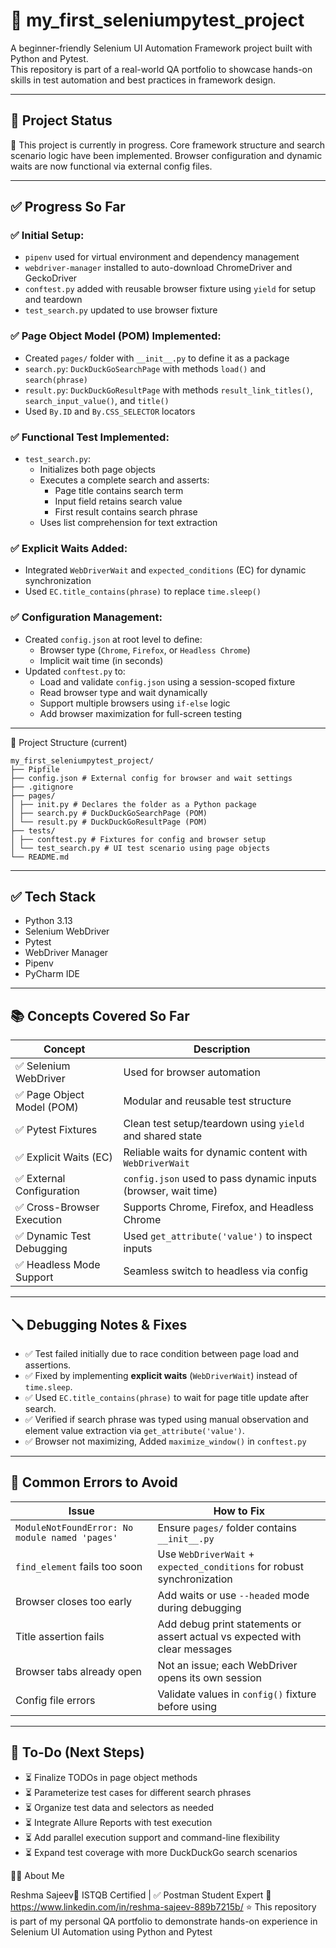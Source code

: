 # 🧪 my_first_seleniumpytest_project

A beginner-friendly Selenium UI Automation Framework project built with Python and Pytest.  
This repository is part of a real-world QA portfolio to showcase hands-on skills in test automation and best practices in framework design.

---

## 🔄 Project Status

🚧 This project is currently in progress. Core framework structure and search scenario logic have been implemented. Browser configuration and dynamic waits are now functional via external config files.

---

## ✅ Progress So Far

### ✅ Initial Setup:
- `pipenv` used for virtual environment and dependency management  
- `webdriver-manager` installed to auto-download ChromeDriver and GeckoDriver  
- `conftest.py` added with reusable browser fixture using `yield` for setup and teardown  
- `test_search.py` updated to use browser fixture

### ✅ Page Object Model (POM) Implemented:
- Created `pages/` folder with `__init__.py` to define it as a package  
- `search.py`: `DuckDuckGoSearchPage` with methods `load()` and `search(phrase)`  
- `result.py`: `DuckDuckGoResultPage` with methods `result_link_titles()`, `search_input_value()`, and `title()`  
- Used `By.ID` and `By.CSS_SELECTOR` locators

### ✅ Functional Test Implemented:
- `test_search.py`:
  - Initializes both page objects
  - Executes a complete search and asserts:
    - Page title contains search term  
    - Input field retains search value  
    - First result contains search phrase  
  - Uses list comprehension for text extraction

### ✅ Explicit Waits Added:
- Integrated `WebDriverWait` and `expected_conditions` (EC) for dynamic synchronization  
- Used `EC.title_contains(phrase)` to replace `time.sleep()`

### ✅ Configuration Management:
- Created `config.json` at root level to define:
  - Browser type (`Chrome`, `Firefox`, or `Headless Chrome`)  
  - Implicit wait time (in seconds)
- Updated `conftest.py` to:
  - Load and validate `config.json` using a session-scoped fixture  
  - Read browser type and wait dynamically  
  - Support multiple browsers using `if-else` logic  
  - Add browser maximization for full-screen testing

---

📂 Project Structure (current)

```
my_first_seleniumpytest_project/
├── Pipfile
├── config.json # External config for browser and wait settings
├── .gitignore
├── pages/
│ ├── init.py # Declares the folder as a Python package
│ ├── search.py # DuckDuckGoSearchPage (POM)
│ └── result.py # DuckDuckGoResultPage (POM)
├── tests/
│ ├── conftest.py # Fixtures for config and browser setup
│ └── test_search.py # UI test scenario using page objects
└── README.md

```
---

## ✅ Tech Stack

- Python 3.13  
- Selenium WebDriver  
- Pytest  
- WebDriver Manager  
- Pipenv  
- PyCharm IDE  

---

## 📚 Concepts Covered So Far

| Concept | Description |
|--------|-------------|
| ✅ Selenium WebDriver | Used for browser automation |
| ✅ Page Object Model (POM) | Modular and reusable test structure |
| ✅ Pytest Fixtures | Clean test setup/teardown using `yield` and shared state |
| ✅ Explicit Waits (EC) | Reliable waits for dynamic content with `WebDriverWait` |
| ✅ External Configuration | `config.json` used to pass dynamic inputs (browser, wait time) |
| ✅ Cross-Browser Execution | Supports Chrome, Firefox, and Headless Chrome |
| ✅ Dynamic Test Debugging | Used `get_attribute('value')` to inspect inputs |
| ✅ Headless Mode Support | Seamless switch to headless via config |

---

## 🪛 Debugging Notes & Fixes

- ✅ Test failed initially due to race condition between page load and assertions.
- ✅ Fixed by implementing **explicit waits** (`WebDriverWait`) instead of `time.sleep`.
- ✅ Used `EC.title_contains(phrase)` to wait for page title update after search.
- ✅ Verified if search phrase was typed using manual observation and element value extraction via `get_attribute('value')`.
- ✅ Browser not maximizing, Added `maximize_window()` in `conftest.py`

---

## 🚫 Common Errors to Avoid

| Issue                                          | How to Fix                                                                  |
|------------------------------------------------|-----------------------------------------------------------------------------|
| `ModuleNotFoundError: No module named 'pages'` | Ensure `pages/` folder contains `__init__.py`                               |
| `find_element` fails too soon                  | Use `WebDriverWait` + `expected_conditions` for robust synchronization      |
| Browser closes too early                       | Add waits or use `--headed` mode during debugging                           |
| Title assertion fails                          | Add debug print statements or assert actual vs expected with clear messages |
| Browser tabs already open                      | Not an issue; each WebDriver opens its own session                          |
| Config file errors                             | Validate values in `config()` fixture before using                          |

---

## 📌 To-Do (Next Steps)

- ⏳ Finalize TODOs in page object methods  
- ⏳ Parameterize test cases for different search phrases  
- ⏳ Organize test data and selectors as needed  
- ⏳ Integrate Allure Reports with test execution  
- ⏳ Add parallel execution support and command-line flexibility  
- ⏳ Expand test coverage with more DuckDuckGo search scenarios  


🙋‍♀️ About Me

Reshma Sajeev🧪 ISTQB Certified | ✅ Postman Student Expert 🔗 https://www.linkedin.com/in/reshma-sajeev-889b7215b/
⭐ This repository is part of my personal QA portfolio to demonstrate hands-on experience in Selenium UI Automation using Python and Pytest

